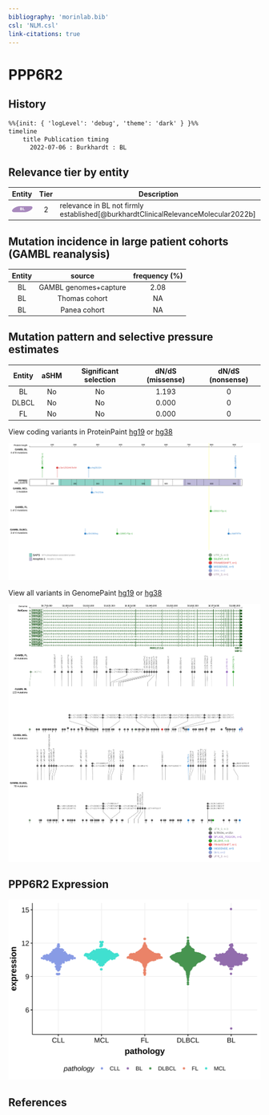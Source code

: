 ```yaml
---
bibliography: 'morinlab.bib'
csl: 'NLM.csl'
link-citations: true
---
```

# PPP6R2

## History
```mermaid
%%{init: { 'logLevel': 'debug', 'theme': 'dark' } }%%
timeline
    title Publication timing
      2022-07-06 : Burkhardt : BL
```

## Relevance tier by entity

|Entity|Tier|Description                           |
|:------:|:----:|--------------------------------------|
|![BL](images/icons/BL_tier2.png)    |2   |relevance in BL not firmly established[@burkhardtClinicalRelevanceMolecular2022b]|

## Mutation incidence in large patient cohorts (GAMBL reanalysis)

|Entity|source               |frequency (%)|
|:------:|:---------------------:|:-------------:|
|BL    |GAMBL genomes+capture|2.08         |
|BL    |Thomas cohort        |  NA         |
|BL    |Panea cohort         |  NA         |

## Mutation pattern and selective pressure estimates

|Entity|aSHM|Significant selection|dN/dS (missense)|dN/dS (nonsense)|
|:------:|:----:|:---------------------:|:----------------:|:----------------:|
|BL    |No  |No                   |1.193           |0               |
|DLBCL |No  |No                   |0.000           |0               |
|FL    |No  |No                   |0.000           |0               |




View coding variants in ProteinPaint [hg19](https://morinlab.github.io/LLMPP/GAMBL/PPP6R2_protein.html)  or [hg38](https://morinlab.github.io/LLMPP/GAMBL/PPP6R2_protein_hg38.html)

![](images/proteinpaint/PPP6R2_NM_014678.svg)

View all variants in GenomePaint [hg19](https://morinlab.github.io/LLMPP/GAMBL/PPP6R2.html)  or [hg38](https://morinlab.github.io/LLMPP/GAMBL/PPP6R2_hg38.html)

![](images/proteinpaint/PPP6R2.svg)

## PPP6R2 Expression
![](images/gene_expression/PPP6R2_by_pathology.svg)
<!-- ORIGIN: burkhardtClinicalRelevanceMolecular2022b -->
<!-- BL: burkhardtClinicalRelevanceMolecular2022b -->

## References

